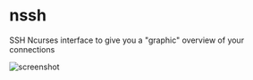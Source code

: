# nssh
SSH Ncurses interface to give you a "graphic" overview of your connections

![screenshot](https://user-images.githubusercontent.com/579861/210282096-6879b641-0c23-4f96-9937-824d9058d5fd.png)
